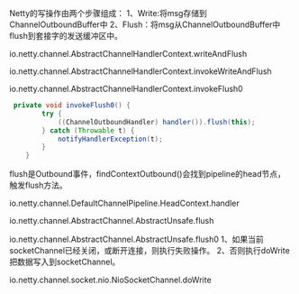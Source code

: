Netty的写操作由两个步骤组成：
1、Write:将msg存储到ChannelOutboundBuffer中
2、Flush：将msg从ChannelOutboundBuffer中flush到套接字的发送缓冲区中。


io.netty.channel.AbstractChannelHandlerContext.writeAndFlush

io.netty.channel.AbstractChannelHandlerContext.invokeWriteAndFlush

io.netty.channel.AbstractChannelHandlerContext.invokeFlush0

```java
 private void invokeFlush0() {
        try {
            ((ChannelOutboundHandler) handler()).flush(this);
        } catch (Throwable t) {
            notifyHandlerException(t);
        }
    }
```
flush是Outbound事件，findContextOutbound()会找到pipeline的head节点，触发flush方法。

io.netty.channel.DefaultChannelPipeline.HeadContext.handler



io.netty.channel.AbstractChannel.AbstractUnsafe.flush

io.netty.channel.AbstractChannel.AbstractUnsafe.flush0
1、如果当前socketChannel已经关闭，或断开连接，则执行失败操作。
2、否则执行doWrite把数据写入到socketChannel。

io.netty.channel.socket.nio.NioSocketChannel.doWrite
